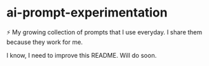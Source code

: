 # ai-prompt-experimentation
⚡ My growing collection of prompts that I use everyday. I share them because they work for me.

I know, I need to improve this README. Will do soon. 
